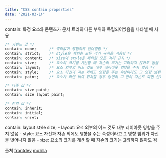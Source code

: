```yaml
---
title: "CSS contain properties"
date: "2021-03-14"
---
```


contain: 특정 요소와 콘텐츠가 문서 트리의 다른 부위와 독립되어있음을 나타낼 때 사용

```css
/* 키워드 값 */
contain: none;      /* 격리없이 평범하게 렌더링함 */
contain: strict;    /* style을 제외한 모든 격리 규칙을 적용함 */
contain: content;   /* size와 style을 제외한 모든 격리 규칙 */
contain: size;      /* 요소의 크기를 계산할 때 자손의 크기는 고려하지 않아도 됨을 나타냄 */
contain: layout;    /* 요소 외부의 어느 것도 내부 레이아웃 영향을 주지 않음 */
contain: style;     /* 요소 자신과 자손 외에도 영향을 주는 속성이라도 그 영향 범위가 자신을 벗어나지 않음 */
contain: paint;     /* 요소가 화면 밖에 위치할 경우 당연히 그 안의 자손도 화면 안에 들어오지 않을 것이므로 브라우저는 그 안 요소 고려하지 않음 */ 

/* 다중 값 */
contain: size paint;
contain: size layout paint;

/* 전역 값 */
contain: inherit;
contain: initial;
contain: unset;
```

contain: layout style size;
	- layout: 요소 외부의 어느 것도 내부 레이아웃 영향을 주지 않음
	- style: 요소 자신과 자손 외에도 영향을 주는 속성이라고 그 영향 범위가 자신을 벗어나지 않음
	- size: 요소의 크기를 계산 할 때 자손의 크기는 고려하지 않아도 됨
	

출처
[frontdev](https://frontdev.tistory.com/entry/CSS-Contain-%EC%86%8D%EC%84%B1%EC%97%90-%EB%8C%80%ED%95%98%EC%97%AC)
[mozilla](https://developer.mozilla.org/en-US/docs/Web/CSS/contain)